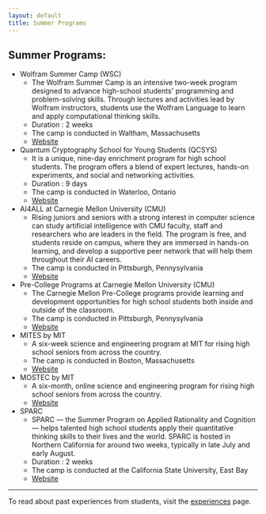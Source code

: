 ```yaml
---
layout: default
title: Summer Programs
---
```


## Summer Programs:
- Wolfram Summer Camp (WSC)
    - The Wolfram Summer Camp is an intensive two-week program designed to advance high-school students' programming and problem-solving skills. Through lectures and activities lead by Wolfram instructors, students use the Wolfram Language to learn and apply computational thinking skills.
    - Duration : 2 weeks
    - The camp is conducted in Waltham, Massachusetts
    - [Website](https://education.wolfram.com/summer/camp/)
- Quantum Cryptography School for Young Students (QCSYS)
    - It is a unique, nine-day enrichment program for high school students. The program offers a blend of expert lectures, hands-on experiments, and social and networking activities.
    - Duration : 9 days
    - The camp is conducted in Waterloo, Ontario
    - [Website](https://uwaterloo.ca/institute-for-quantum-computing/programs/qcsys)
- AI4ALL at Carnegie Mellon University (CMU)
    - Rising juniors and seniors with a strong interest in computer science can study artificial intelligence with CMU faculty, staff and researchers who are leaders in the field. The program is free, and students reside on campus, where they are immersed in hands-on learning, and develop a supportive peer network that will help them throughout their AI careers.
    - The camp is conducted in Pittsburgh, Pennysylvania
    - [Website](https://www.cs.cmu.edu/ai4all-cmu)
- Pre-College Programs at Carnegie Mellon University (CMU)
    - The Carnegie Mellon Pre-College programs provide learning and development opportunities for high school students both inside and outside of the classroom. 
    - The camp is conducted in Pittsburgh, Pennysylvania
    - [Website](https://www.cmu.edu/pre-college/)
- MITES by MIT
    - A six-week science and engineering program at MIT for rising high school seniors from across the country.
    - The camp is conducted in Boston, Massachusetts
    - [Website](https://oeop.mit.edu/programs/mites)
- MOSTEC by MIT
    - A six-month, online science and engineering program for rising high school seniors from across the country. 
    - [Website](https://oeop.mit.edu/programs/mostec)
- SPARC
    - SPARC — the Summer Program on Applied Rationality and Cognition — helps talented high school students apply their quantitative thinking skills to their lives and the world. SPARC is hosted in Northern California for around two weeks, typically in late July and early August.
    - Duration : 2 weeks
    - The camp is conducted at the California State University, East Bay
    - [Website](https://sparc-camp.org/)

***

To read about past experiences from students, visit the [experiences](experiences.md) page.


